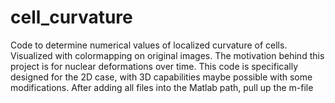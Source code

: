 # cell_curvature
Code to determine numerical values of localized curvature of cells. Visualized with colormapping on original images. The motivation behind this project is for nuclear deformations over time. This code is specifically designed for the 2D case, with 3D capabilities maybe possible with some modifications. After adding all files into the Matlab path, pull up the m-file 
